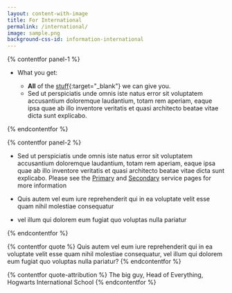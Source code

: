 ```yaml
---
layout: content-with-image
title: For International
permalink: /international/
image: sample.png
background-css-id: information-international
---
```


{% contentfor panel-1 %}

* What you get:

  * **All** of the [stuff](https://example.com/){:target="_blank"} we can give you.
  * Sed ut perspiciatis unde omnis iste natus error sit voluptatem accusantium doloremque laudantium, totam rem aperiam, eaque ipsa quae ab illo inventore veritatis et quasi architecto beatae vitae dicta sunt explicabo.

{% endcontentfor %}


{% contentfor panel-2 %}

*	Sed ut perspiciatis unde omnis iste natus error sit voluptatem accusantium doloremque laudantium, totam rem aperiam, eaque ipsa quae ab illo inventore veritatis et quasi architecto beatae vitae dicta sunt explicabo. Please see the [Primary](/primary/) 
and [Secondary](/secondary/) service pages for more information   


* Quis autem vel eum iure reprehenderit qui in ea voluptate velit esse quam nihil molestiae consequatur

* vel illum qui dolorem eum fugiat quo voluptas nulla pariatur

{% endcontentfor %}

{% contentfor quote %}
Quis autem vel eum iure reprehenderit qui in ea voluptate velit esse quam nihil molestiae consequatur, vel illum qui dolorem eum fugiat quo voluptas nulla pariatur?
{% endcontentfor %}

{% contentfor quote-attribution %}
The big guy, Head of Everything, Hogwarts International School
{% endcontentfor %}
